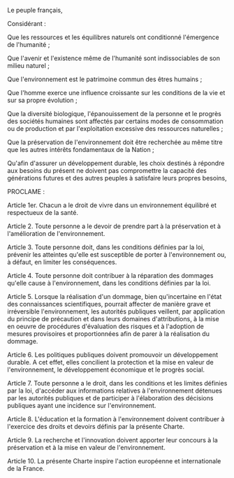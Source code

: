 Le peuple français,

Considérant :

Que les ressources et les équilibres naturels ont conditionné l'émergence de l'humanité ;

Que l'avenir et l'existence même de l'humanité sont indissociables de son milieu naturel ;

Que l'environnement est le patrimoine commun des êtres humains ;

Que l'homme exerce une influence croissante sur les conditions de la vie et sur sa propre évolution ;

Que la diversité biologique, l'épanouissement de la personne et le progrès des sociétés humaines sont affectés par certains modes de consommation ou de production et par l'exploitation excessive des ressources naturelles ;

Que la préservation de l'environnement doit être recherchée au même titre que les autres intérêts fondamentaux de la Nation ;

Qu'afin d'assurer un développement durable, les choix destinés à répondre aux besoins du présent ne doivent pas compromettre la capacité des générations futures et des autres peuples à satisfaire leurs propres besoins,

PROCLAME :

Article 1er. Chacun a le droit de vivre dans un environnement équilibré et respectueux de la santé.

Article 2. Toute personne a le devoir de prendre part à la préservation et à l'amélioration de l'environnement.

Article 3. Toute personne doit, dans les conditions définies par la loi, prévenir les atteintes qu'elle est susceptible de porter à l'environnement ou, à défaut, en limiter les conséquences.

Article 4. Toute personne doit contribuer à la réparation des dommages qu'elle cause à l'environnement, dans les conditions définies par la loi.

Article 5. Lorsque la réalisation d'un dommage, bien qu'incertaine en l'état des connaissances scientifiques, pourrait affecter de manière grave et irréversible l'environnement, les autorités publiques veillent, par application du principe de précaution et dans leurs domaines d'attributions, à la mise en oeuvre de procédures d'évaluation des risques et à l'adoption de mesures provisoires et proportionnées afin de parer à la réalisation du dommage.

Article 6. Les politiques publiques doivent promouvoir un développement durable. A cet effet, elles concilient la protection et la mise en valeur de l'environnement, le développement économique et le progrès social.

Article 7. Toute personne a le droit, dans les conditions et les limites définies par la loi, d'accéder aux informations relatives à l'environnement détenues par les autorités publiques et de participer à l'élaboration des décisions publiques ayant une incidence sur l'environnement.

Article 8. L'éducation et la formation à l'environnement doivent contribuer à l'exercice des droits et devoirs définis par la présente Charte.

Article 9. La recherche et l'innovation doivent apporter leur concours à la préservation et à la mise en valeur de l'environnement.

Article 10. La présente Charte inspire l'action européenne et internationale de la France.